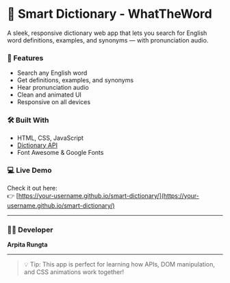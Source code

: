 # 📘 Smart Dictionary - WhatTheWord

A sleek, responsive dictionary web app that lets you search for English word definitions, examples, and synonyms — with pronunciation audio.

### 🚀 Features
- Search any English word 
- Get definitions, examples, and synonyms 
- Hear pronunciation audio 
- Clean and animated UI 
- Responsive on all devices 

### 🛠️ Built With
- HTML, CSS, JavaScript
- [Dictionary API](https://dictionaryapi.dev/)
- Font Awesome & Google Fonts

### 💻 Live Demo
Check it out here:  
👉 [https://your-username.github.io/smart-dictionary/](https://your-username.github.io/smart-dictionary/)

---

### 🙋‍♀️ Developer
**Arpita Rungta**  

---

> 💡 Tip: This app is perfect for learning how APIs, DOM manipulation, and CSS animations work together!

